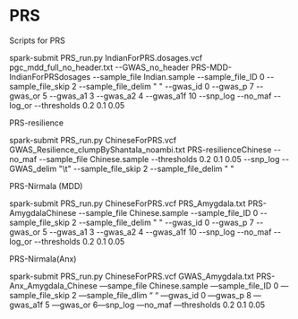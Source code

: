 # PRS
Scripts for PRS


spark-submit PRS_run.py IndianForPRS.dosages.vcf pgc_mdd_full_no_header.txt --GWAS_no_header PRS-MDD-IndianForPRSdosages --sample_file Indian.sample --sample_file_ID 0 --sample_file_skip 2 --sample_file_delim " "  --gwas_id 0 --gwas_p 7 --gwas_or 5 --gwas_a1 3 --gwas_a2 4 --gwas_a1f 10 --snp_log  --no_maf --log_or --thresholds 0.2 0.1 0.05







PRS-resilience

spark-submit PRS_run.py ChineseForPRS.vcf GWAS_Resilience_clumpByShantala_noambi.txt PRS-resilienceChinese --no_maf --sample_file Chinese.sample --thresholds 0.2 0.1 0.05 --snp_log --GWAS_delim "\t" --sample_file_skip 2 --sample_file_delim " "


PRS-Nirmala (MDD)

spark-submit PRS_run.py ChineseForPRS.vcf PRS_Amygdala.txt PRS-AmygdalaChinese --sample_file Chinese.sample --sample_file_ID 0 --sample_file_skip 2 --sample_file_delim " "  --gwas_id 0 --gwas_p 7 --gwas_or 5 --gwas_a1 3 --gwas_a2 4 --gwas_a1f 10 --snp_log  --no_maf --log_or --thresholds 0.2 0.1 0.05



PRS-Nirmala(Anx)

spark-submit PRS_run.py ChineseForPRS.vcf GWAS_Amygdala.txt PRS-Anx_Amygdala_Chinese —sampe_file Chinese.sample —sample_file_ID 0 —sample_file_skip 2 —sample_file_dlim “ “ —gwas_id 0 —gwas_p 8 —gwas_a1f 5 —gwas_or 6—snp_log —no_maf —thresholds 0.2 0.1 0.05

